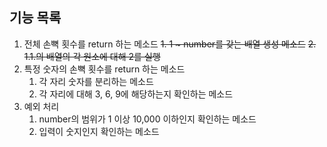 ## 기능 목록

1. 전체 손뼉 횟수를 return 하는 메소드
    ~~1. 1 ~ number를 갖는 배열 생성 메소드~~
    ~~2. 1.1.의 배열의 각 원소에 대해 2를 실행~~
2. 특정 숫자의 손뼉 횟수를 return 하는 메소드
    1. 각 자리 숫자를 분리하는 메소드
    2. 각 자리에 대해 3, 6, 9에 해당하는지 확인하는 메소드
3. 예외 처리
    1. number의 범위가 1 이상 10,000 이하인지 확인하는 메소드
    2. 입력이 숫지인지 확인하는 메소드